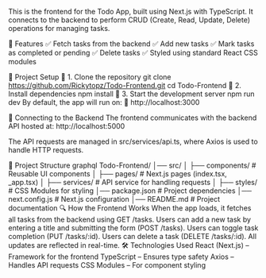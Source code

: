 This is the frontend for the Todo App, built using Next.js with TypeScript. It connects to the backend to perform CRUD (Create, Read, Update, Delete) operations for managing tasks.

🚀 Features
✅ Fetch tasks from the backend
✅ Add new tasks
✅ Mark tasks as completed or pending
✅ Delete tasks
✅ Styled using standard React CSS modules

📂 Project Setup
🔹 1. Clone the repository
git clone https://github.com/Rickytopz/Todo-Frontend.git
cd Todo-Frontend
🔹 2. Install dependencies
npm install
🔹 3. Start the development server
npm run dev
By default, the app will run on:
🔗 http://localhost:3000

🔗 Connecting to the Backend
The frontend communicates with the backend API hosted at:
http://localhost:5000

The API requests are managed in src/services/api.ts, where Axios is used to handle HTTP requests.

🔧 Project Structure
graphql
Todo-Frontend/
│── src/
│   ├── components/    # Reusable UI components
│   ├── pages/         # Next.js pages (index.tsx, _app.tsx)
│   ├── services/      # API service for handling requests
│   ├── styles/        # CSS Modules for styling
│── package.json       # Project dependencies
│── next.config.js     # Next.js configuration
│── README.md          # Project documentation
🔍 How the Frontend Works
When the app loads, it fetches all tasks from the backend using GET /tasks.
Users can add a new task by entering a title and submitting the form (POST /tasks).
Users can toggle task completion (PUT /tasks/:id).
Users can delete a task (DELETE /tasks/:id).
All updates are reflected in real-time.
🛠️ Technologies Used
React (Next.js) – Framework for the frontend
TypeScript – Ensures type safety
Axios – Handles API requests
CSS Modules – For component styling